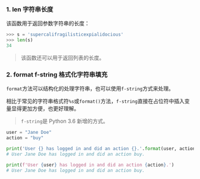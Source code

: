 ### 1. len 字符串长度

该函数用于返回参数字符串的长度：

```python
>>> s = 'supercalifragilisticexpialidocious'
>>> len(s)
34
```

> 该函数还可以用于返回列表的长度。

### 2. format f-string 格式化字符串填充

`format`方法可以结构化的处理字符串，也可以使用`f-string`方式来处理。

相比于常见的字符串格式符`%s`或`format()`方法，`f-string`直接在占位符中插入变量显得更加方便，也更好理解。

> `f-string`是 Python 3.6 新增的方式。

```python
user = "Jane Doe"
action = "buy"

print('User {} has logged in and did an action {}.'.format(user, action))
# User Jane Doe has logged in and did an action buy.

print(f'User {user} has logged in and did an action {action}.')
# User Jane Doe has logged in and did an action buy.
```

